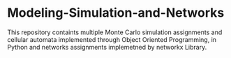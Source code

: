 # Modeling-Simulation-and-Networks
This repository containts multiple Monte Carlo simulation assignments and cellular automata implemented through Object Oriented Programming, in Python and networks assignments implemetned by networkx Library.
